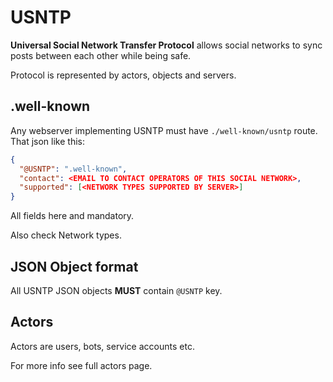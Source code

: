 # USNTP

**Universal Social Network Transfer Protocol** allows social networks to sync posts between each other while being safe.

Protocol is represented by actors, objects and servers.

## .well-known

Any webserver implementing USNTP must have `./well-known/usntp` route.
That json like this:

```json
{
  "@USNTP": ".well-known",
  "contact": <EMAIL TO CONTACT OPERATORS OF THIS SOCIAL NETWORK>,
  "supported": [<NETWORK TYPES SUPPORTED BY SERVER>]
}
```

All fields here and mandatory.

Also check <a onclick="$to('netTypes')">Network types</a>.

## JSON Object format

All USNTP JSON objects **MUST** contain `@USNTP` key.

## Actors

Actors are users, bots, service accounts etc.

For more info <a onclick="$to('actors')">see full actors page</a>.
